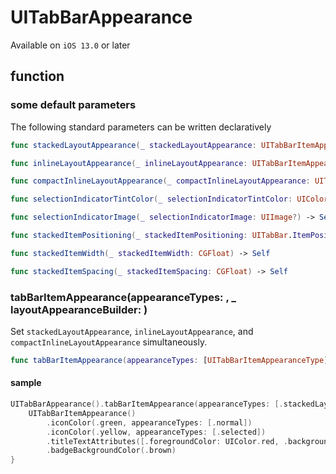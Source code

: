 # UITabBarAppearance

Available on `iOS 13.0` or later

## function

### some default parameters

The following standard parameters can be written declaratively

```swift
func stackedLayoutAppearance(_ stackedLayoutAppearance: UITabBarItemAppearance) -> Self

func inlineLayoutAppearance(_ inlineLayoutAppearance: UITabBarItemAppearance) -> Self

func compactInlineLayoutAppearance(_ compactInlineLayoutAppearance: UITabBarItemAppearance) -> Self

func selectionIndicatorTintColor(_ selectionIndicatorTintColor: UIColor?) -> Self

func selectionIndicatorImage(_ selectionIndicatorImage: UIImage?) -> Self

func stackedItemPositioning(_ stackedItemPositioning: UITabBar.ItemPositioning) -> Self

func stackedItemWidth(_ stackedItemWidth: CGFloat) -> Self

func stackedItemSpacing(_ stackedItemSpacing: CGFloat) -> Self
```

### tabBarItemAppearance(appearanceTypes: , _ layoutAppearanceBuilder: )

Set `stackedLayoutAppearance`, `inlineLayoutAppearance`, and `compactInlineLayoutAppearance` simultaneously.

```swift
func tabBarItemAppearance(appearanceTypes: [UITabBarItemAppearanceType] = UITabBarItemAppearanceType.allCases, _ layoutAppearanceBuilder: (() -> UITabBarItemAppearance)) -> Self
```

#### sample

```swift
UITabBarAppearance().tabBarItemAppearance(appearanceTypes: [.stackedLayoutAppearance, .inlineLayoutAppearance]) {
    UITabBarItemAppearance()
        .iconColor(.green, appearanceTypes: [.normal])
        .iconColor(.yellow, appearanceTypes: [.selected])
        .titleTextAttributes([.foregroundColor: UIColor.red, .backgroundColor: UIColor.white])
        .badgeBackgroundColor(.brown)
}
```